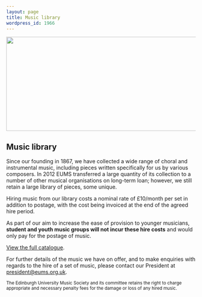 ```yaml
---
layout: page
title: Music library
wordpress_id: 1966
---
```


<img alt="" src="http://eums.eusa.ed.ac.uk/wp-content/uploads/images/w620/library.jpg" width="620" height="250" />

## Music library

Since our founding in 1867, we have collected a wide range of choral and instrumental music, including pieces written specifically for us by various composers. In 2012 EUMS transferred a large quantity of its collection to a number of other musical organisations on long-term loan; however, we still retain a large library of pieces, some unique.

Hiring music from our library costs a nominal rate of &pound;10/month per set
in addition to postage, with the cost being invoiced at the end of the agreed
hire period.

As part of our aim to increase the ease of provision to younger musicians,
**student and youth music groups will not incur these hire costs** and would
only pay for the postage of music.

[View the full catalogue](http://eums.eusa.ed.ac.uk/wp-content/uploads/files/catalogue.pdf).

For further details of the music we have on offer, and to make enquiries with
regards to the hire of a set of music, please contact our President at
[president@eums.org.uk](president@eums.org.uk).

<small>The Edinburgh University Music Society and its committee retains the
right to charge appropriate and necessary penalty fees for the damage or loss
of any hired music.</small>
